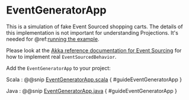 # EventGeneratorApp

This is a simulation of fake Event Sourced shopping carts. The details of this implementation is not
important for understanding Projections. It's needed for @ref:[running the example](running.md).

Please look at the [Akka reference documentation for Event Sourcing](https://doc.akka.io/libraries/akka-core/current/typed/persistence.html)
for how to implement real `EventSourcedBehavior`.  

Add the `EventGeneratorApp` to your project:

Scala
:  @@snip [EventGeneratorApp.scala](/examples/src/test/scala/docs/guide/EventGeneratorApp.scala) { #guideEventGeneratorApp }

Java
:  @@snip [EventGeneratorApp.java](/examples/src/test/java/jdocs/guide/EventGeneratorApp.java) { #guideEventGeneratorApp }
